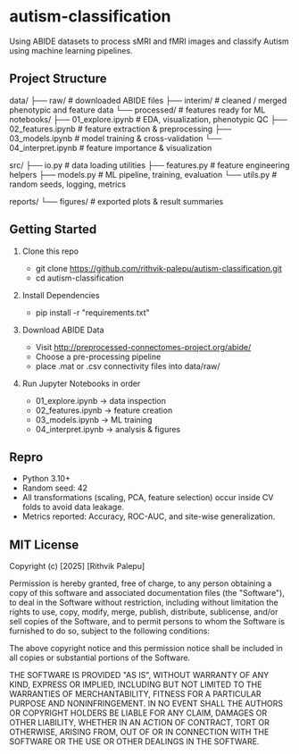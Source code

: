 # autism-classification
Using ABIDE datasets to process sMRI and fMRI images and classify Autism using machine learning pipelines.

## Project Structure
data/
├── raw/ # downloaded ABIDE files
├── interim/ # cleaned / merged phenotypic and feature data
└── processed/ # features ready for ML
notebooks/
├── 01_explore.ipynb # EDA, visualization, phenotypic QC
├── 02_features.ipynb # feature extraction & preprocessing
├── 03_models.ipynb # model training & cross-validation
└── 04_interpret.ipynb # feature importance & visualization

src/
├── io.py # data loading utilities
├── features.py # feature engineering helpers
├── models.py # ML pipeline, training, evaluation
└── utils.py # random seeds, logging, metrics

reports/
└── figures/ # exported plots & result summaries

## Getting Started
1) Clone this repo
   - git clone https://github.com/rithvik-palepu/autism-classification.git
   - cd autism-classification
     
2) Install Dependencies
   - pip install -r "requirements.txt"

3) Download ABIDE Data
   - Visit http://preprocessed-connectomes-project.org/abide/
   - Choose a pre-processing pipeline
   - place .mat or .csv connectivity files into data/raw/

4) Run Jupyter Notebooks in order
   - 01_explore.ipynb → data inspection
   - 02_features.ipynb → feature creation
   - 03_models.ipynb → ML training
   - 04_interpret.ipynb → analysis & figures

## Repro
  - Python 3.10+
  - Random seed: 42
  - All transformations (scaling, PCA, feature selection) occur inside CV folds to avoid data leakage.
  - Metrics reported: Accuracy, ROC-AUC, and site-wise generalization.

## MIT License
Copyright (c) [2025] [Rithvik Palepu]

Permission is hereby granted, free of charge, to any person obtaining a copy
of this software and associated documentation files (the "Software"), to deal
in the Software without restriction, including without limitation the rights
to use, copy, modify, merge, publish, distribute, sublicense, and/or sell
copies of the Software, and to permit persons to whom the Software is
furnished to do so, subject to the following conditions:

The above copyright notice and this permission notice shall be included in all
copies or substantial portions of the Software.

THE SOFTWARE IS PROVIDED "AS IS", WITHOUT WARRANTY OF ANY KIND, EXPRESS OR
IMPLIED, INCLUDING BUT NOT LIMITED TO THE WARRANTIES OF MERCHANTABILITY,
FITNESS FOR A PARTICULAR PURPOSE AND NONINFRINGEMENT. IN NO EVENT SHALL THE
AUTHORS OR COPYRIGHT HOLDERS BE LIABLE FOR ANY CLAIM, DAMAGES OR OTHER
LIABILITY, WHETHER IN AN ACTION OF CONTRACT, TORT OR OTHERWISE, ARISING FROM,
OUT OF OR IN CONNECTION WITH THE SOFTWARE OR THE USE OR OTHER DEALINGS IN THE
SOFTWARE.
